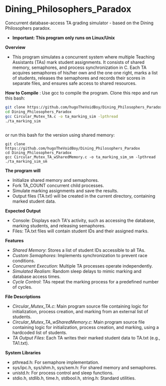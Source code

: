 # Dining_Philosophers_Paradox
Concurrent database-access TA grading simulator - based on the Dining Philosophers paradox. 
- **Important: This program only runs on Linux/Unix**
 
**Overview**
- This program simulates a concurrent system where multiple Teaching Assistants (TAs) mark student assignments. It consists of shared memory, semaphores, and process synchronization in C. Each TA acquires semaphores of his/her own and the one one right, marks a list of students, releases the semaphores and records their scores in separate files, and ensures safe access to shared resources.

**How to Compile** : Use gcc to compile the program. Clone this repo and run this bash:
```bash
git clone https://github.com/hugoTheVoidBoy/Dining_Philosophers_Paradox
cd Dining_Philosophers_Paradox
gcc Circular_Mutex_TA.c -o ta_marking_sim -lpthread
./ta_marking_sim
 
```
or run this bash for the version using shared memory:
```
git clone https://github.com/hugoTheVoidBoy/Dining_Philosophers_Paradox
cd Dining_Philosophers_Paradox
gcc Circular_Mutex_TA_wSharedMemory.c -o ta_marking_sim_sm -lpthread
./ta_marking_sim_sm

```
**The program will**
- Initialize shared memory and semaphores.
- Fork TA_COUNT concurrent child processes.
- Simulate marking assignments and save the results.
- Output files (TA<ID>.txt) will be created in the current directory, containing marked student data.

**Expected Output**
- Console: Displays each TA's activity, such as accessing the database, marking students, and releasing semaphores.
- Files: TA<ID>.txt files will contain student IDs and their assigned marks.

**Features**
- _Shared Memory_: Stores a list of student IDs accessible to all TAs.
- _Custom Semaphores_: Implements synchronization to prevent race conditions.
- _Concurrent Execution_: Multiple TA processes operate independently.
- _Simulated Realism_: Random sleep delays to mimic marking and database access times.
- _Cycle Control_: TAs repeat the marking process for a predefined number of cycles.

**File Descriptions**
- _Circular_Mutex_TA.c_: Main program source file containing logic for initialization, process creation, and marking from an external list of students.
- _Circular_Mutex_TA_wSharedMemory.c_: Main program source file containing logic for initialization, process creation, and marking, using a hardcoded list of students.
- _TA Output Files_: Each TA writes their marked student data to TA<ID>.txt (e.g., TA1.txt).

**System Libraries**
- pthread.h: For semaphore implementation.
- sys/ipc.h, sys/shm.h, sys/sem.h: For shared memory and semaphores.
- unistd.h: For process control and sleep functions.
- stdio.h, stdlib.h, time.h, stdbool.h, string.h: Standard utilities.
  

